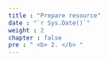 ```yaml
---
title : "Prepare resource"
date : "`r Sys.Date()`"
weight : 2
chapter : false
pre : " <b> 2. </b> "
---
```

